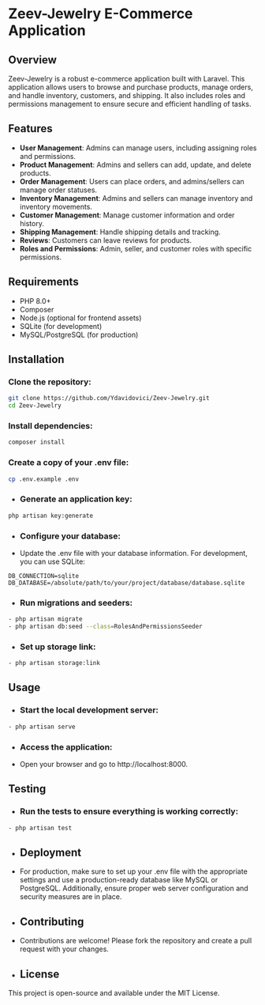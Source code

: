 # Zeev-Jewelry E-Commerce Application

## Overview
Zeev-Jewelry is a robust e-commerce application built with Laravel. This application allows users to browse and purchase products, manage orders, and handle inventory, customers, and shipping. It also includes roles and permissions management to ensure secure and efficient handling of tasks.

## Features
- **User Management**: Admins can manage users, including assigning roles and permissions.
- **Product Management**: Admins and sellers can add, update, and delete products.
- **Order Management**: Users can place orders, and admins/sellers can manage order statuses.
- **Inventory Management**: Admins and sellers can manage inventory and inventory movements.
- **Customer Management**: Manage customer information and order history.
- **Shipping Management**: Handle shipping details and tracking.
- **Reviews**: Customers can leave reviews for products.
- **Roles and Permissions**: Admin, seller, and customer roles with specific permissions.

## Requirements
- PHP 8.0+
- Composer
- Node.js (optional for frontend assets)
- SQLite (for development)
- MySQL/PostgreSQL (for production)

## Installation

### Clone the repository:
```bash
git clone https://github.com/Ydavidovici/Zeev-Jewelry.git
cd Zeev-Jewelry
```

### Install dependencies:
```bash
composer install
```
### Create a copy of your .env file:
```bash
cp .env.example .env
```
- ### Generate an application key:
```bash
php artisan key:generate
```
- ### Configure your database:
- Update the .env file with your database information. For development, you can use SQLite:
```env
DB_CONNECTION=sqlite
DB_DATABASE=/absolute/path/to/your/project/database/database.sqlite
```
- ### Run migrations and seeders:
```bash
- php artisan migrate
- php artisan db:seed --class=RolesAndPermissionsSeeder
```
- ### Set up storage link:
```bash
- php artisan storage:link
```

## Usage
- ### Start the local development server:
```bash
- php artisan serve
```
- ### Access the application:
- Open your browser and go to http://localhost:8000.

## Testing
- ### Run the tests to ensure everything is working correctly:
```bash
- php artisan test
```
- ## Deployment
- For production, make sure to set up your .env file with the appropriate settings and use a production-ready database like MySQL or PostgreSQL. Additionally, ensure proper web server configuration and security measures are in place.

- ## Contributing
- Contributions are welcome! Please fork the repository and create a pull request with your changes.

- ## License
This project is open-source and available under the MIT License.
